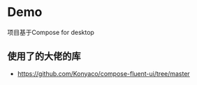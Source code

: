 # Demo
项目基于Compose for desktop

## 使用了的大佬的库
- https://github.com/Konyaco/compose-fluent-ui/tree/master